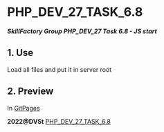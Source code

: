 # PHP_DEV_27_TASK_6.8
***SkillFactory Group PHP_DEV_27 Task 6.8 - JS start***

## 1. Use

Load all files and put it in server root

## 2. Preview

In [GitPages](https://sotnikovdv.github.io/PHP_DEV_27_TASK_6.8/index.html)

**2022@DVSt** [PHP_DEV_27_TASK_6.8](https://github.com/SotnikovDV/PHP_DEV_27_TASK_6.8.git)
